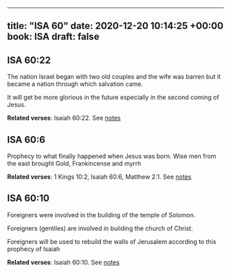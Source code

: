 
---
title: "ISA 60"
date: 2020-12-20 10:14:25 +00:00
book: ISA
draft: false
---

## ISA 60:22

The nation Israel began with two old couples and the wife was barren but it became a nation through which salvation came.

It will get be more glorious in the future especially in the second coming of Jesus.

**Related verses**: Isaiah 60:22. See [notes](https://my.bible.com/notes/3588673893319828218)


## ISA 60:6

Prophecy to what finally happened when Jesus was born. Wise men from the east brought Gold, Frankincense and myrrh

**Related verses**: 1 Kings 10:2, Isaiah 60:6, Matthew 2:1. See [notes](https://my.bible.com/notes/3588408598650938260)


## ISA 60:10

Foreigners were involved in the building of the temple of Solomon.

Foreigners (gentiles) are involved in building the church of Christ.

Foreigners will be used to rebuild the walls of Jerusalem according to this prophecy of Isaiah

**Related verses**: Isaiah 60:10. See [notes](https://my.bible.com/notes/3420562462562050084)

